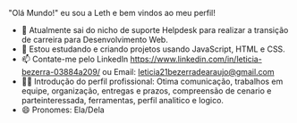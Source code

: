 "Olá Mundo!" eu sou a Leth e bem vindos ao meu perfil!


- 🔭 Atualmente sai do nicho de suporte Helpdesk para realizar a transição de carreira para Desenvolvimento Web.
- 🌱 Estou estudando e criando projetos usando JavaScript, HTML e CSS.
- 📫 Contate-me pelo LinkedIn https://www.linkedin.com/in/leticia-bezerra-03884a209/ ou Email: leticia21bezerradearaujo@gmail.com
- 👩🏻 Introdução do perfil profissional: Otima comunicação, trabalhos em equipe, organização, entregas e prazos, compreensão de cenario e parteinteressada, ferramentas, perfil analitico e logico.
- 😄 Pronomes: Ela/Dela

